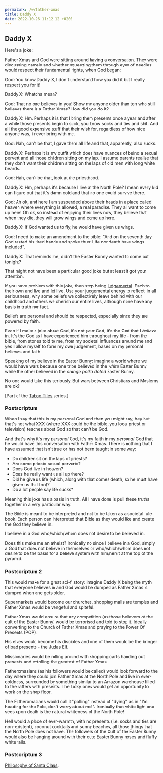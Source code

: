 ```yaml
---
permalink: /w/father-xmas
title: Daddy X
date: 2022-10-26 11:12:12 +0200
---
```


## Daddy X

Here's a joke:

Father Xmas and God were sitting around having a conversation. They were discussing camels and whether squeezing them through eyes of needles would respect their fundamental rights, when God began:

God: You know Daddy X, I don't understand how you did it but I really respect you for it!

Daddy X: Whatcha mean?

God: That no one believes in you! Show me anyone older than ten who still believes there is a Father Xmas? How did you do it?

Daddy X: Hm. Perhaps it is that I bring them presents once a year and after a while those presents begin to suck, you know socks and ties and shit. And all the good expensive stuff that their wish for, regardless of how nice anyone was, I never bring with me.

God: Nah, can't be that, I gave them all life and that, apparently, also sucks.

Daddy X: Perhaps it is my outfit which does have nuances of being a sexual pervert and all those children sitting on my lap. I assume parents realise that they don't want their children sitting on the laps of old men with long white beards.

God: Nah, can't be that, look at the priesthood.

Daddy X: Hm, perhaps it's because I live at the North Pole? I mean every kid can figure out that it's damn cold and that no one could survive there.

God: Ah ok, and here I am suspended above their heads in a place called heaven where everything is allowed, a real paradise. They all want to come up here! Oh ok, so instead of enjoying their lives now, they believe that when they die, they will grow wings and come up here.

Daddy X: If God wanted us to fly, he would have given us wings.

God: I need to make an amendment to the bible: "And on the seventh day God rested his tired hands and spoke thus: Life nor death have wings included".

Daddy X: That reminds me, didn't the Easter Bunny wanted to come out tonight?

That might not have been a particular good joke but at least it got your attention.

If you have problem with this joke, then stop being [judgemental](/w/judgement). Each to their own and live and let live. Use your judgemental energy to reflect, in all seriousness, why some beliefs we collectively leave behind with our childhood and others we cherish our entire lives, although none have any basis in truth nor fact.

Beliefs are personal and should be respected, especially since they are powered by faith.

Even if I make a joke about God, it's not *your* God, it's the God that I *believe* in. It's the God as I have experienced him throughout my life - from the bible, from stories told to me, from my societal influences around me and yes I allow myself to form my own judgement, based on my personal believes and faith.

Speaking of my believe in the Easter Bunny: imagine a world where we would have wars because one tribe believed in the *white* Easter Bunny while the other believed in the *orange polka doted* Easter Bunny.

No one would take this seriously. But wars between Christians and Moslems are ok?

\[Part of the [Taboo Tiles](https://upo.sh/tt) series.\]

### Postscriptum

When I say that this is my personal God and then you might say, hey but that's not what XXX (where XXX could be the bible, you local priest or television) teaches about God so that can't be God.

And that's why it's my *personal* God, it's my faith in my *personal* God that he would have this conversation with Father Xmas. There is nothing that I have assumed that isn't true or has not been taught in some way:

- Do children sit on the laps of priests?
- Are some priests sexual perverts?
- Does God live in heaven?
- Does he really want us all up there?
- Did he give us life (which, along with that comes death, so he must have given us that too)?
- Do a lot people say life sucks?

Meaning this joke has a basis in truth. All I have done is pull these truths together in a very particular way.

The Bible is meant to be interpreted and not to be taken as a societal rule book. Each person can interpreted that Bible as they would like and create the God they believe in.

I believe in a God who/which/whom does not desire to be believed in.

Does this make me an atheist? Ironically no since I believe in a God, simply a God that does not believe in themselves or who/which/whom does not desire to be the basis for a believe system with him/her/it at the top of the pyramid.

### Postscriptum 2

This would make for a great sci-fi story: imagine Daddy X being the myth that everyone believes in and God would be dumped as Father Xmas is dumped when one gets older.

Supermarkets would become our churches, shopping malls are temples and Father Xmas would be vengeful and spiteful.

Father Xmas would ensure that any competition (as those believers of the cult of the Easter Bunny) would be terrorised and told to stop it. Ideally converting to the Church of Father Xmas and praying to the Power Of Presents (POP).

His elves would become his disciples and one of them would be the bringer of bad presents - the Judas Elf.

Missionaries would be rolling around with shopping carts handing out presents and extolling the greatest of Father Xmas.

Fatherxmasians (as his followers would be called) would look forward to the day where they could join Father Xmas at the North Pole and live in ever-coldness, surrounded by something similar to an Amazon warehouse filled to the rafters with presents. The lucky ones would get an opportunity to work on the shop floor.

The Fatherxmasians would call it "polling" instead of "dying", as in "I'm heading for the Pole, don't worry about me!". Ironically that white light one sees upon death is the natural whiteness of the North Pole!

Hell would a place of ever-warmth, with no presents (i.e. socks and ties are non-existent), coconut cocktails and sunny beaches, all those things that the North Pole does not have. The followers of the Cult of the Easter Bunny would also be hanging around with their cute Easter Bunny noses and fluffy white tails.

### Postscriptum 3

[Philosophy of Santa Claus](/t/philosophy-of-santa-claus).
